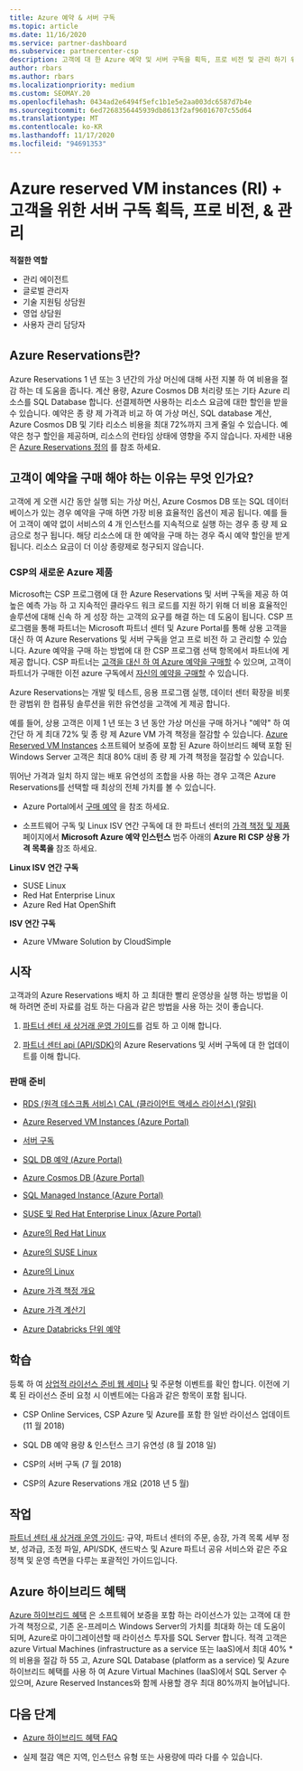 ```yaml
---
title: Azure 예약 & 서버 구독
ms.topic: article
ms.date: 11/16/2020
ms.service: partner-dashboard
ms.subservice: partnercenter-csp
description: 고객에 대 한 Azure 예약 및 서버 구독을 획득, 프로 비전 및 관리 하기 위한 클라우드 솔루션 공급자 기회에 대해 알아봅니다.
author: rbars
ms.author: rbars
ms.localizationpriority: medium
ms.custom: SEOMAY.20
ms.openlocfilehash: 0434ad2e6494f5efc1b1e5e2aa003dc6587d7b4e
ms.sourcegitcommit: 6ed7268356445939db8613f2af96016707c55d64
ms.translationtype: MT
ms.contentlocale: ko-KR
ms.lasthandoff: 11/17/2020
ms.locfileid: "94691353"
---
```

# <a name="acquire-provision--manage-azure-reserved-vm-instances-ri--server-subscriptions-for-customers"></a>Azure reserved VM instances (RI) + 고객을 위한 서버 구독 획득, 프로 비전, & 관리


**적절한 역할**

- 관리 에이전트
- 글로벌 관리자
- 기술 지원팀 상담원
- 영업 상담원
- 사용자 관리 담당자


## <a name="what-are-azure-reservations"></a>Azure Reservations란?

Azure Reservations 1 년 또는 3 년간의 가상 머신에 대해 사전 지불 하 여 비용을 절감 하는 데 도움을 줍니다. 계산 용량, Azure Cosmos DB 처리량 또는 기타 Azure 리소스를 SQL Database 합니다. 선결제하면 사용하는 리소스 요금에 대한 할인을 받을 수 있습니다. 예약은 종 량 제 가격과 비교 하 여 가상 머신, SQL database 계산, Azure Cosmos DB 및 기타 리소스 비용을 최대 72%까지 크게 줄일 수 있습니다. 예약은 청구 할인을 제공하며, 리소스의 런타임 상태에 영향을 주지 않습니다. 자세한 내용은 [Azure Reservations 정의](/azure/billing/billing-save-compute-costs-reservations) 를 참조 하세요.

## <a name="why-should-customers-buy-a-reservation"></a>고객이 예약을 구매 해야 하는 이유는 무엇 인가요?

고객에 게 오랜 시간 동안 실행 되는 가상 머신, Azure Cosmos DB 또는 SQL 데이터베이스가 있는 경우 예약을 구매 하면 가장 비용 효율적인 옵션이 제공 됩니다. 예를 들어 고객이 예약 없이 서비스의 4 개 인스턴스를 지속적으로 실행 하는 경우 종 량 제 요금으로 청구 됩니다. 해당 리소스에 대 한 예약을 구매 하는 경우 즉시 예약 할인을 받게 됩니다. 리소스 요금이 더 이상 종량제로 청구되지 않습니다.

### <a name="compelling-new-azure-offer-in-csp"></a>CSP의 새로운 Azure 제품

Microsoft는 CSP 프로그램에 대 한 Azure Reservations 및 서버 구독을 제공 하 여 높은 예측 가능 하 고 지속적인 클라우드 워크 로드를 지원 하기 위해 더 비용 효율적인 솔루션에 대해 신속 하 게 성장 하는 고객의 요구를 해결 하는 데 도움이 됩니다. CSP 프로그램을 통해 파트너는 Microsoft 파트너 센터 및 Azure Portal를 통해 상용 고객을 대신 하 여 Azure Reservations 및 서버 구독을 얻고 프로 비전 하 고 관리할 수 있습니다.
Azure 예약을 구매 하는 방법에 대 한 CSP 프로그램 선택 항목에서 파트너에 게 제공 합니다. CSP 파트너는 [고객을 대신 하 여 Azure 예약을 구매할](azure-reservations-buying.md) 수 있으며, 고객이 파트너가 구매한 이전 azure 구독에서 [자신의 예약을 구매할](give-customers-permission.md) 수 있습니다.

Azure Reservations는 개발 및 테스트, 응용 프로그램 실행, 데이터 센터 확장을 비롯 한 광범위 한 컴퓨팅 솔루션을 위한 유연성을 고객에 게 제공 합니다.

예를 들어, 상용 고객은 이제 1 년 또는 3 년 동안 가상 머신을 구매 하거나 "예약" 하 여 간단 하 게 최대 72% 및 종 량 제 Azure VM 가격 책정을 절감할 수 있습니다. [Azure Reserved VM Instances](https://azure.microsoft.com/pricing/reserved-vm-instances/) 소프트웨어 보증에 포함 된 Azure 하이브리드 혜택 포함 된 Windows Server 고객은 최대 80% 대비 종 량 제 가격 책정을 절감할 수 있습니다.

뛰어난 가격과 일치 하지 않는 배포 유연성의 조합을 사용 하는 경우 고객은 Azure Reservations를 선택할 때 최상의 전체 가치를 볼 수 있습니다.

- Azure Portal에서 [구매 예약](https://docs.microsoft.com/azure/cost-management-billing/reservations/prepare-buy-reservation#purchase-reservations) 을 참조 하세요.

- 소프트웨어 구독 및 Linux ISV 연간 구독에 대 한 파트너 센터의 [가격 책정 및 제품](https://partner.microsoft.com/dashboard/sell/pricingandoffers) 페이지에서 **Microsoft Azure 예약 인스턴스** 범주 아래의 **Azure RI CSP 상용 가격 목록을** 참조 하세요.


 
**Linux ISV 연간 구독**

- SUSE Linux
- Red Hat Enterprise Linux
- Azure Red Hat OpenShift

**ISV 연간 구독**

- Azure VMware Solution by CloudSimple

## <a name="getting-started"></a>시작

고객과의 Azure Reservations 배치 하 고 최대한 빨리 운영상을 실행 하는 방법을 이해 하려면 준비 자료를 검토 하는 다음과 같은 방법을 사용 하는 것이 좋습니다.

1. [파트너 센터 새 상거래 운영 가이드](https://partner.microsoft.com/resources/detail/partner-center-new-commerce-operations-guide-pdf)를 검토 하 고 이해 합니다.

2. [파트너 센터 api (API/SDK)](https://docs.microsoft.com/partner-center/develop/purchase-azure-reserved-vm-instances)의 Azure Reservations 및 서버 구독에 대 한 업데이트를 이해 합니다.


### <a name="sales-readiness"></a>판매 준비

- [RDS (원격 데스크톱 서비스) CAL (클라이언트 액세스 라이선스) (알림)](https://cloudblogs.microsoft.com/windowsserver/2018/10/03/remote-desktop-services-2019-generally-available-with-windows-server-2019/)

- [Azure Reserved VM Instances (Azure Portal)](https://docs.microsoft.com/azure/virtual-machines/windows/prepay-reserved-vm-instances)

- [서버 구독](https://docs.microsoft.com/partner-center/csp-software-subscriptions)

- [SQL DB 예약 (Azure Portal)](https://docs.microsoft.com/azure/sql-database/sql-database-reserved-capacity)

- [Azure Cosmos DB (Azure Portal)](https://docs.microsoft.com/azure/cosmos-db/cosmos-db-reserved-capacity)

- [SQL Managed Instance (Azure Portal)](https://docs.microsoft.com/azure/sql-database/sql-database-managed-instance)

- [SUSE 및 Red Hat Enterprise Linux (Azure Portal)](https://docs.microsoft.com/azure/virtual-machines/linux/prepay-suse-software-charges)

- [Azure의 Red Hat Linux](https://azure.com/redhat)

- [Azure의 SUSE Linux](https://azure.microsoft.com/overview/linux-on-azure/suse/)

- [Azure의 Linux](https://azure.microsoft.com/overview/linux-on-azure/)

- [Azure 가격 책정 개요](https://azure.microsoft.com/pricing/)

- [Azure 가격 계산기](https://azure.microsoft.com/pricing/calculator)

- [Azure Databricks 단위 예약](https://docs.microsoft.com/azure/billing/billing-prepay-databricks-reserved-capacity)


## <a name="training"></a>학습

등록 하 여 [상업적 라이선스 준비 웹 세미나](https://commercial-licensing.eventbuilder.com/FY2019_ALL) 및 주문형 이벤트를 확인 합니다.
이전에 기록 된 라이선스 준비 요청 시 이벤트에는 다음과 같은 항목이 포함 됩니다.

- CSP Online Services, CSP Azure 및 Azure를 포함 한 일반 라이선스 업데이트 (11 월 2018)

- SQL DB 예약 용량 & 인스턴스 크기 유연성 (8 월 2018 일)

- CSP의 서버 구독 (7 월 2018)

- CSP의 Azure Reservations 개요 (2018 년 5 월)

## <a name="operations"></a>작업

[파트너 센터 새 상거래 운영 가이드](https://partner.microsoft.com/resources/detail/partner-center-new-commerce-operations-guide-pdf): 규약, 파트너 센터의 주문, 송장, 가격 목록 세부 정보, 성과급, 조정 파일, API/SDK, 샌드박스 및 Azure 파트너 공유 서비스와 같은 주요 정책 및 운영 측면을 다루는 포괄적인 가이드입니다.

## <a name="azure-hybrid-benefit"></a>Azure 하이브리드 혜택

[Azure 하이브리드 혜택](https://azure.microsoft.com/pricing/hybrid-benefit) 은 소프트웨어 보증을 포함 하는 라이선스가 있는 고객에 대 한 가격 책정으로, 기존 온-프레미스 Windows Server의 가치를 최대화 하는 데 도움이 되며, Azure로 마이그레이션할 때 라이선스 투자를 SQL Server 합니다. 적격 고객은 azure Virtual Machines (infrastructure as a service 또는 IaaS)에서 최대 40% *의 비용을 절감 하 55 고, Azure SQL Database (platform as a service) 및 Azure 하이브리드 혜택를 사용 하 여 Azure Virtual Machines (IaaS)에서 SQL Server 수 있으며, Azure Reserved Instances와 함께 사용할 경우 최대 80%까지 늘어납니다.

## <a name="next-steps"></a>다음 단계

- [Azure 하이브리드 혜택 FAQ](https://azure.microsoft.com/pricing/hybrid-benefit/faq/)

* 실제 절감 액은 지역, 인스턴스 유형 또는 사용량에 따라 다를 수 있습니다.
